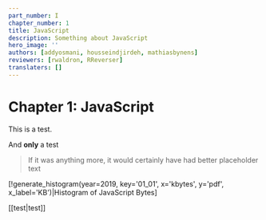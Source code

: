 ```yaml
---
part_number: I
chapter_number: 1
title: JavaScript
description: Something about JavaScript
hero_image: ''
authors: [addyosmani, housseindjirdeh, mathiasbynens]
reviewers: [rwaldron, RReverser]
translaters: []
---
```


# Chapter 1: JavaScript

This is a test.

And **only** a test

> If it was anything more, it would certainly have had better placeholder text

[!generate_histogram(year=2019, key='01_01', x='kbytes', y='pdf', x_label='KB')|Histogram of JavaScript Bytes]

[[test|test]]